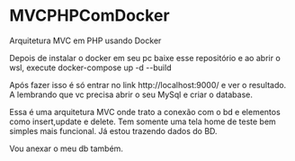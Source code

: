 # MVCPHPComDocker
Arquitetura MVC em PHP usando Docker

Depois de instalar o docker em seu pc baixe esse repositório e ao abrir o wsl, execute docker-compose up -d --build

Após fazer isso é só entrar no link http://localhost:9000/ e ver o resultado. A lembrando que vc precisa abrir o seu MySql e criar o database.

Essa é uma arquitetura MVC onde trato a conexão com o bd e elementos como insert,update e delete. Tem somente uma tela home de teste bem simples mais funcional. Já estou trazendo dados do BD.

Vou anexar o meu db também.